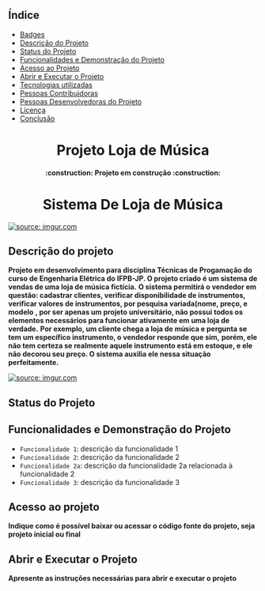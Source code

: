 ## Índice 

* [Badges](#badges)
* [Descrição do Projeto](#descrição-do-projeto)
* [Status do Projeto](#status-do-Projeto)
* [Funcionalidades e Demonstração do Projeto](#funcionalidades-e-demonstração-do-projeto)
* [Acesso ao Projeto](#acesso-ao-projeto)
* [Abrir e Executar o Projeto](#abrir-e-executar-o-projeto)
* [Tecnologias utilizadas](#tecnologias-utilizadas)
* [Pessoas Contribuidoras](#pessoas-contribuidoras)
* [Pessoas Desenvolvedoras do Projeto](#pessoas-desenvolvedoras)
* [Licença](#licença)
* [Conclusão](#conclusão)

<h1 align="center"> Projeto Loja de Música </h1>
<h4 align="center"> 
    :construction:  Projeto em construção  :construction:
</h4>
<h1 align="center"> Sistema De Loja de Música </h1>
<a href="https://imgur.com/dKaOmRU"><img src="https://i.imgur.com/dKaOmRU.png" title="source: imgur.com" /></a>

## Descrição do projeto


**Projeto em desenvolvimento para disciplina Técnicas de Progamação do curso de Engenharia Elétrica do IFPB-JP. O projeto criado é um sistema
de vendas de uma loja de música fictícia.**
**O sistema permitirá o vendedor em questão: cadastrar clientes, verificar disponibilidade de instrumentos, verificar valores de instrumentos, por pesquisa variada(nome, preço, e modelo**
**, por ser apenas um projeto universitário, não possui todos os elementos necessários para funcionar ativamente em uma loja de verdade.**
**Por exemplo, um cliente chega a loja de música e pergunta se tem um específico instrumento, o vendedor responde que sim,**
**porém, ele não tem certeza se realmente aquele instrumento está em estoque, e ele não decorou seu preço. O sistema auxilia ele nessa situação perfeitamente.**

<a href="https://imgur.com/e9kfXlI"><img src="https://i.imgur.com/e9kfXlI.gif" title="source: imgur.com" /></a>


## Status do Projeto

## Funcionalidades e Demonstração do Projeto

- `Funcionalidade 1`: descrição da funcionalidade 1
- `Funcionalidade 2`: descrição da funcionalidade 2
- `Funcionalidade 2a`: descrição da funcionalidade 2a relacionada à funcionalidade 2
- `Funcionalidade 3`: descrição da funcionalidade 3
## Acesso ao projeto

**Indique como é possível baixar ou acessar o código fonte do projeto, seja projeto inicial ou final**

## Abrir e Executar o Projeto

**Apresente as instruções necessárias para abrir e executar o projeto**
